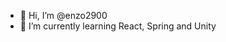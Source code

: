 - 👋 Hi, I’m @enzo2900
- 🌱 I’m currently learning React, Spring and Unity

 
<!---
enzo2900/enzo2900 is a ✨ special ✨ repository because its `README.md` (this file) appears on your GitHub profile.
You can click the Preview link to take a look at your changes.
--->
